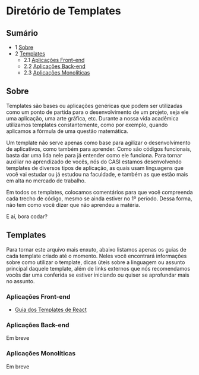 # Diretório de Templates

## Sumário

- 1 [Sobre](#sobre)
- 2 [Templates](#templates)
  - 2.1 [Aplicações Front-end](#aplicações-front-end)
  - 2.2 [Aplicações Back-end](#aplicações-back-end)
  - 2.3 [Aplicações Monolíticas](#aplicações-monolíticas)

## Sobre

Templates são bases ou aplicações genéricas que podem ser utilizadas como um ponto de partida para o desenvolvimento de um projeto, seja ele uma aplicação, uma arte gráfica, etc.
Durante a nossa vida acadêmica utilizamos templates constantemente, como por exemplo, quando aplicamos a fórmula de uma questão matemática.

Um template não serve apenas como base para agilizar o desenvolvimento de aplicativos, como também para aprender. Como são códigos funcionais, basta dar uma lida nele para já entender como ele funciona.
Para tornar auxiliar no aprendizado de vocês, nós do CASI estamos desenvolvendo templates de diversos tipos de aplicação, as quais usam linguagens que você vai estudar ou já estudou na faculdade, e também as que estão mais em alta no mercado de trabalho.

Em todos os templates, colocamos comentários para que você compreenda cada trecho de código, mesmo se ainda estiver no 1º período.
Dessa forma, não tem como você dizer que não aprendeu a matéria.

E aí, bora codar?

## Templates

Para tornar este arquivo mais enxuto, abaixo listamos apenas os guias de cada template criado até o momento. Neles você encontrará informações sobre como utilizar o template, dicas úteis sobre a linguagem ou assunto principal daquele template, além de links externos que nós recomendamos vocês dar uma conferida se estiver iniciando ou quiser se aprofundar mais no assunto.

### Aplicações Front-end

- [Guia dos Templates de React](https://github.com/main-casi/templates/blob/main/templates-react.md)

### Aplicações Back-end

Em breve

### Aplicações Monolíticas

Em breve
